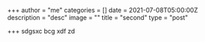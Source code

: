 +++
author = "me"
categories = []
date = 2021-07-08T05:00:00Z
description = "desc"
image = ""
title = "second"
type = "post"

+++
sdgsxc bcg xdf zd
